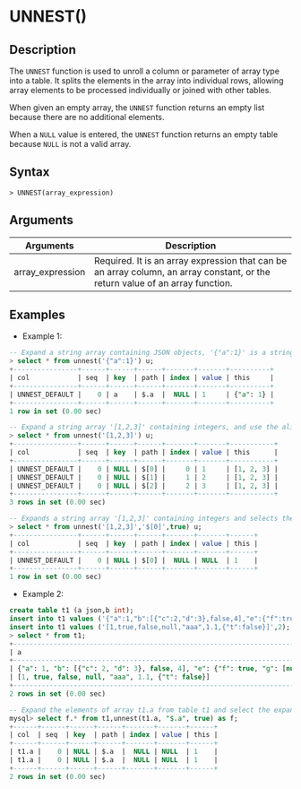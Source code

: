 # **UNNEST()**

## **Description**

The `UNNEST` function is used to unroll a column or parameter of array type into a table. It splits the elements in the array into individual rows, allowing array elements to be processed individually or joined with other tables.

When given an empty array, the `UNNEST` function returns an empty list because there are no additional elements.

When a `NULL` value is entered, the `UNNEST` function returns an empty table because `NULL` is not a valid array.

## **Syntax**

```
> UNNEST(array_expression)
```

## **Arguments**

|  Arguments   | Description  |
|  ----  | ----  |
| array_expression | Required. It is an array expression that can be an array column, an array constant, or the return value of an array function. |

## **Examples**

- Example 1:

```sql
-- Expand a string array containing JSON objects, '{"a":1}' is a string array containing a single element. This element is a string representing a JSON object.
> select * from unnest('{"a":1}') u;
+----------------+------+------+------+-------+-------+----------+
| col            | seq  | key  | path | index | value | this     |
+----------------+------+------+------+-------+-------+----------+
| UNNEST_DEFAULT |    0 | a    | $.a  |  NULL | 1     | {"a": 1} |
+----------------+------+------+------+-------+-------+----------+
1 row in set (0.00 sec)

-- Expand a string array '[1,2,3]' containing integers, and use the alias u to represent the expanded columns.
> select * from unnest('[1,2,3]') u;
+----------------+------+------+------+-------+-------+-----------+
| col            | seq  | key  | path | index | value | this      |
+----------------+------+------+------+-------+-------+-----------+
| UNNEST_DEFAULT |    0 | NULL | $[0] |     0 | 1     | [1, 2, 3] |
| UNNEST_DEFAULT |    0 | NULL | $[1] |     1 | 2     | [1, 2, 3] |
| UNNEST_DEFAULT |    0 | NULL | $[2] |     2 | 3     | [1, 2, 3] |
+----------------+------+------+------+-------+-------+-----------+
3 rows in set (0.00 sec)

-- Expands a string array '[1,2,3]' containing integers and selects the first element of the array to return as part of the result set. '$[0]' is a path expression specifying the array elements to select, and true is a boolean indicating whether to return a path and uses the alias u for expanded columns.
> select * from unnest('[1,2,3]','$[0]',true) u;
+----------------+------+------+------+-------+-------+------+
| col            | seq  | key  | path | index | value | this |
+----------------+------+------+------+-------+-------+------+
| UNNEST_DEFAULT |    0 | NULL | $[0] |  NULL | NULL  | 1    |
+----------------+------+------+------+-------+-------+------+
1 row in set (0.00 sec)
```

- Example 2:

```sql
create table t1 (a json,b int);
insert into t1 values ('{"a":1,"b":[{"c":2,"d":3},false,4],"e":{"f":true,"g":[null,true,1.1]}}',1);
insert into t1 values ('[1,true,false,null,"aaa",1.1,{"t":false}]',2);
> select * from t1;
+---------------------------------------------------------------------------------------+------+
| a                                                                                     | b    |
+---------------------------------------------------------------------------------------+------+
| {"a": 1, "b": [{"c": 2, "d": 3}, false, 4], "e": {"f": true, "g": [null, true, 1.1]}} |    1 |
| [1, true, false, null, "aaa", 1.1, {"t": false}]                                      |    2 |
+---------------------------------------------------------------------------------------+------+
2 rows in set (0.00 sec)

-- Expand the elements of array t1.a from table t1 and select the expanded elements to return as part of the result set. "$a" is a path expression specifying the array elements to select; true is a Boolean value indicating whether to return the path; use f.* to select all columns after expansion; f is an alias for the UNNEST function, representing expanded the result of.
mysql> select f.* from t1,unnest(t1.a, "$.a", true) as f;
+------+------+------+------+-------+-------+------+
| col  | seq  | key  | path | index | value | this |
+------+------+------+------+-------+-------+------+
| t1.a |    0 | NULL | $.a  |  NULL | NULL  | 1    |
| t1.a |    0 | NULL | $.a  |  NULL | NULL  | 1    |
+------+------+------+------+-------+-------+------+
2 rows in set (0.00 sec)
```
